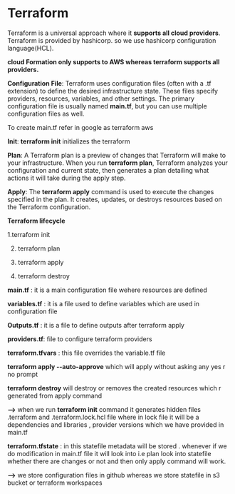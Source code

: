 # Terraform

Terraform is a universal approach where it **supports all cloud providers**. Terraform is provided by hashicorp. so we use hashicorp configuration language(HCL).

**cloud Formation only supports to AWS whereas terraform supports all providers.**


**Configuration File**: Terraform uses configuration files (often with a .tf extension) to define the desired infrastructure state. These files specify providers, resources, variables, and other settings. The primary configuration file is usually named **main.tf**, but you can use multiple configuration files as well.

To create main.tf refer in google as terraform aws

**Init**: **terraform init** initializes the terraform


**Plan**: A Terraform plan is a preview of changes that Terraform will make to your infrastructure. When you run **terraform plan**, Terraform analyzes your configuration and current state, then generates a plan detailing what actions it will take during the apply step.

**Apply**: The **terraform apply** command is used to execute the changes specified in the plan. It creates, updates, or destroys resources based on the Terraform configuration.

**Terraform lifecycle**

1.terraform init

2. terraform plan

3. terraform apply

4. terraform destroy

**main.tf** : it is a main configuration file wehere resources are defined

**variables.tf** : it is a file used to define variables which are used in configuration file

**Outputs.tf** : it is a file to define outputs after terraform apply

**providers.tf**: file to configure terraform providers

**terraform.tfvars** : this file overrides the variable.tf file

**terraform apply --auto-approve** which will apply without asking any yes r no prompt

**terraform destroy** will destroy or removes the created resources which r generated from apply command

**-->** when we run **terraform init** command it generates hidden files .terraform and .terraform.lock.hcl file where in lock file it will be a dependencies and libraries , provider versions which we have provided in main.tf 

**terraform.tfstate** : in this statefile metadata will be stored . whenever if we do modification in main.tf file it will look into i.e plan look into statefile whether there are changes or not and then only apply command will work.

**-->** we store configuration files in github whereas we store statefile in s3 bucket or terraform workspaces
